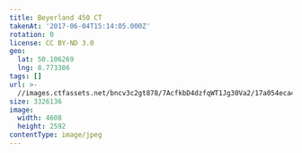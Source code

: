```yaml
---
title: Beyerland 450 CT
takenAt: '2017-06-04T15:14:05.000Z'
rotation: 0
license: CC BY-ND 3.0
geo:
  lat: 50.106269
  lng: 8.773386
tags: []
url: >-
  //images.ctfassets.net/bncv3c2gt878/7AcfkbD4dzfqWT1Jg30Va2/17a054eca4ce8efe0e40473b7a156853/beyerland-450-ct_34284962093_o
size: 3326136
image:
  width: 4608
  height: 2592
contentType: image/jpeg
---
```


